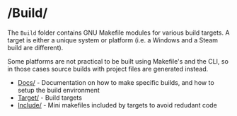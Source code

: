 # /Build/
The `Build` folder contains GNU Makefile modules for various build targets. A target is either a unique system or platform (i.e. a Windows and a Steam build are different).

Some platforms are not practical to be built using Makefile's and the CLI, so in those cases source builds with project files are generated instead.

* [Docs/](Docs/) - Documentation on how to make specific builds, and how to setup the build environment
* [Target/](Target/) - Build targets
* [Include/](Include/) - Mini makefiles included by targets to avoid redudant code
